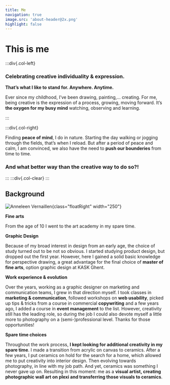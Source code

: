 ```yaml
---
title: Me
navigation: true
image.src: 'about-header@2x.png'
highlight: false
---
```


# This is me

:::div{.col-left}

### Celebrating creative individuality & expression.
**That’s what I like to stand for. Anywhere. Anytime.**

Ever since my childhood, I’ve been drawing, painting,… creating. For me, being creative is the expression of a process, growing, moving forward. It’s **the oxygen for my busy mind** watching, observing and learning.

:::

:::div{.col-right}

Finding **peace of mind**, I do in nature. Starting the day walking or jogging through the fields, that’s when I reload. But after a period of peace and calm, I am convinced, we also have the need to **push our bounderies** from time to time.

### And what better way than the creative way to do so?!

:::
:::div{.col-clear}
:::

## Background

![Anneleen Vernaillen](/about-profilepic.jpg){class="floatRight" width="250"}

**Fine arts**

From the age of 10 I went to the art academy in my spare time.

**Graphic Design**

Because of my broad interest in design from an early age, the choice of study turned out to be not so obvious. I started studying product design, but dropped out the first year. However, here I gained a solid basic knowledge for perspective drawing, a great advantage for the final choice of **master of fine arts**, option graphic design at KASK Ghent.

**Work experience & evolution**

Over the years, working as a graphic designer on marketing and communication teams, I grew in that direction myself. I took classes in **marketing & communication**, followed workshops on **web usability**, picked up tips & tricks from a course in commercial **copywriting** and a few years ago, I added a course in **event management** to the list. However, creativity still has the leading role, so during the job I could also devote myself a little more to photography on a (semi-)professional level. Thanks for those opportunities!

**Spare time choices**

Throughout the work process, **I kept looking for additional creativity in my spare time**. I made a transition from acrylic on canvas to ceramics. After a few years, I put ceramics on hold for the search for a home, which allowed me to put creativity into interior design. Then evolving towards photography, in line with my job path. And yet, ceramics was something I never gave up on. Resulting in this moment: me as a **visual artist, creating photographic wall art on plexi and transferring those visuals to ceramics**.

